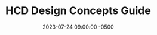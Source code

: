 ---
date: 2023-07-24 09:00:00 -0500
kicker: HCD Guide Series
title: "HCD Design Concepts Guide"
deck: 
summary: "Key concepts of the design process"
guide: hcd-design-concepts
aliases:
image: 
layout: single
---
